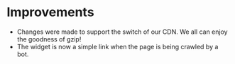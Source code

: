 # Improvements
- Changes were made to support the switch of our CDN. We all can enjoy the goodness of gzip!
- The widget is now a simple link when the page is being crawled by a bot.
